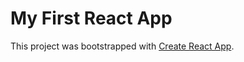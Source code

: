 # My First React App

This project was bootstrapped with [Create React App](https://github.com/facebook/create-react-app).